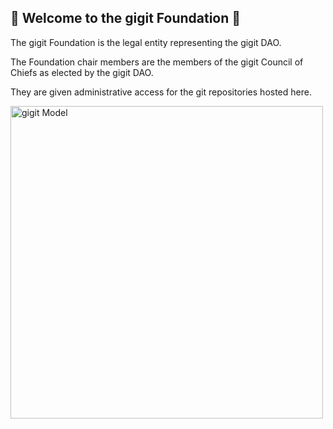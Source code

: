 ## 🖖 Welcome to the gigit Foundation 🖖

The gigit Foundation is the legal entity representing the gigit DAO.

The Foundation chair members are the members of the gigit Council of Chiefs as elected by the gigit DAO.

They are given administrative access for the git repositories hosted here.

<img src="https://user-images.githubusercontent.com/6318238/166254358-c0963da3-a0d3-44ab-98b9-a223c999c962.png" alt="gigit Model" width="500"/>
